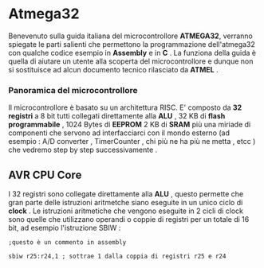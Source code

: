 # Atmega32

Benevenuto sulla guida italiana del microcontrollore **ATMEGA32**, verranno spiegate le parti salienti che permettono la programmazione dell'atmega32 con qualche codice esempio in **Assembly** e in **C** .
La funziona della guida è quella di aiutare un utente alla scoperta del microcontrollore e dunque non si sostituisce ad alcun documento tecnico rilasciato da **ATMEL** .

### Panoramica del microcontrollore

Il microcontrollore è basato su un architettura RISC.
E' composto da **32 registri** a 8 bit tutti collegati direttamente alla **ALU** , 32 KB di **flash programmabile** , 1024 Bytes di **EEPROM** 2 KB di **SRAM** più una miriade di componenti che servono ad interfacciarci con il mondo esterno (ad esempio : A/D converter , TimerCounter , chi più ne ha più ne metta , etcc ) che vedremo step by step successivamente .

## AVR CPU Core

I 32 registri sono collegate direttamente alla **ALU** , questo permette che gran parte delle istruzioni aritmetche siano eseguite in un unico ciclo di **clock** .
Le istruzioni aritmetiche che vengono eseguite in 2 cicli di clock sono quelle che utilizzano operandi o coppie di registri per un totale di 16 bit, ad esempio l'istruzione SBIW :
```
;questo è un commento in assembly

sbiw r25:r24,1 ; sottrae 1 dalla coppia di registri r25 e r24

```
